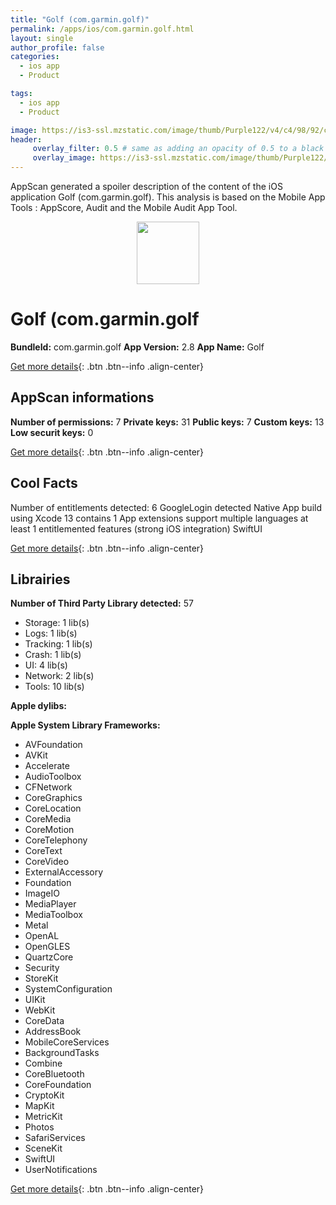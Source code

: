 ```yaml
---
title: "Golf (com.garmin.golf)"
permalink: /apps/ios/com.garmin.golf.html
layout: single
author_profile: false
categories: 
  - ios app 
  - Product 

tags: 
  - ios app 
  - Product 

image: https://is3-ssl.mzstatic.com/image/thumb/Purple122/v4/c4/98/92/c498920a-621a-c03d-ab97-bb5aa2ff578b/AppIcon-1x_U007emarketing-4-0-sRGB-85-220.png/512x512bb.jpg
header: 
     overlay_filter: 0.5 # same as adding an opacity of 0.5 to a black background
     overlay_image: https://is3-ssl.mzstatic.com/image/thumb/Purple122/v4/c4/98/92/c498920a-621a-c03d-ab97-bb5aa2ff578b/AppIcon-1x_U007emarketing-4-0-sRGB-85-220.png/512x512bb.jpg
---
```

AppScan generated a spoiler description of the content of the iOS application Golf (com.garmin.golf). This analysis is based on the Mobile App Tools : AppScore, Audit and the Mobile Audit App Tool.

  
  
<div style="text-align: center;"><img src="https://is3-ssl.mzstatic.com/image/thumb/Purple122/v4/c4/98/92/c498920a-621a-c03d-ab97-bb5aa2ff578b/AppIcon-1x_U007emarketing-4-0-sRGB-85-220.png/512x512bb.jpg" width="100" height="100"></div>  
  
# Golf (com.garmin.golf

**BundleId:** com.garmin.golf
**App Version:** 2.8
**App Name:** Golf


[Get more details](/pricing.html){: .btn .btn--info .align-center}  
  
## AppScan informations 

**Number of permissions:** 7
**Private keys:** 31
**Public keys:** 7
**Custom keys:** 13
**Low securit keys:** 0
  
[Get more details](/pricing.html){: .btn .btn--info .align-center}

## Cool Facts

Number of entitlements detected: 6
GoogleLogin detected
Native App
build using Xcode 13
contains 1 App extensions
support multiple languages
at least 1 entitlemented features (strong iOS integration)
SwiftUI
  
[Get more details](/pricing.html){: .btn .btn--info .align-center}

## Librairies 
**Number of Third Party Library detected:** 57
- Storage: 1 lib(s)
- Logs: 1 lib(s)
- Tracking: 1 lib(s)
- Crash: 1 lib(s)
- UI: 4 lib(s)
- Network: 2 lib(s)
- Tools: 10 lib(s)

**Apple dylibs:**


**Apple System Library Frameworks:**
- AVFoundation
- AVKit
- Accelerate
- AudioToolbox
- CFNetwork
- CoreGraphics
- CoreLocation
- CoreMedia
- CoreMotion
- CoreTelephony
- CoreText
- CoreVideo
- ExternalAccessory
- Foundation
- ImageIO
- MediaPlayer
- MediaToolbox
- Metal
- OpenAL
- OpenGLES
- QuartzCore
- Security
- StoreKit
- SystemConfiguration
- UIKit
- WebKit
- CoreData
- AddressBook
- MobileCoreServices
- BackgroundTasks
- Combine
- CoreBluetooth
- CoreFoundation
- CryptoKit
- MapKit
- MetricKit
- Photos
- SafariServices
- SceneKit
- SwiftUI
- UserNotifications


  
[Get more details](/pricing.html){: .btn .btn--info .align-center}

